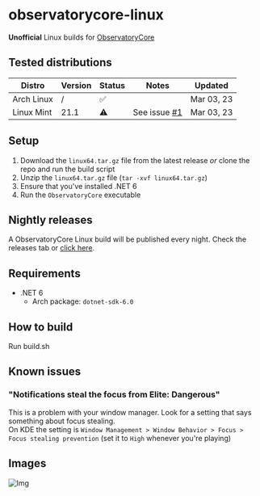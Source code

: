 # observatorycore-linux

**Unofficial** Linux builds for [ObservatoryCore](https://github.com/Xjph/ObservatoryCore)

## Tested distributions

| Distro     | Version | Status | Notes                                                                   | Updated    |
|------------|---------|--------|-------------------------------------------------------------------------|------------|
| Arch Linux | /       | ✅      |                                                                         | Mar 03, 23 |
| Linux Mint | 21.1    | ⚠️     | See issue [#1](https://github.com/cerus/observatorycore-linux/issues/1) | Mar 03, 23 |

## Setup

1. Download the `linux64.tar.gz` file from the latest release *or* clone the repo and run the build script
2. Unzip the `linux64.tar.gz` file (`tar -xvf linux64.tar.gz`)
3. Ensure that you've installed .NET 6
4. Run the `ObservatoryCore` executable

## Nightly releases

A ObservatoryCore Linux build will be published every night. Check the releases tab
or [click here](https://github.com/cerus/observatorycore-linux/releases/tag/nightly/latest).

## Requirements

- .NET 6
    - Arch package: `dotnet-sdk-6.0`

## How to build

Run build.sh

## Known issues

### "Notifications steal the focus from Elite: Dangerous"

This is a problem with your window manager. Look for a setting that says something about focus stealing.\
On KDE the setting is `Window Management > Window Behavior > Focus > Focus stealing prevention` (set it to `High`
whenever you're playing)

## Images

![Img](https://i.imgur.com/Hx595j4.png)
